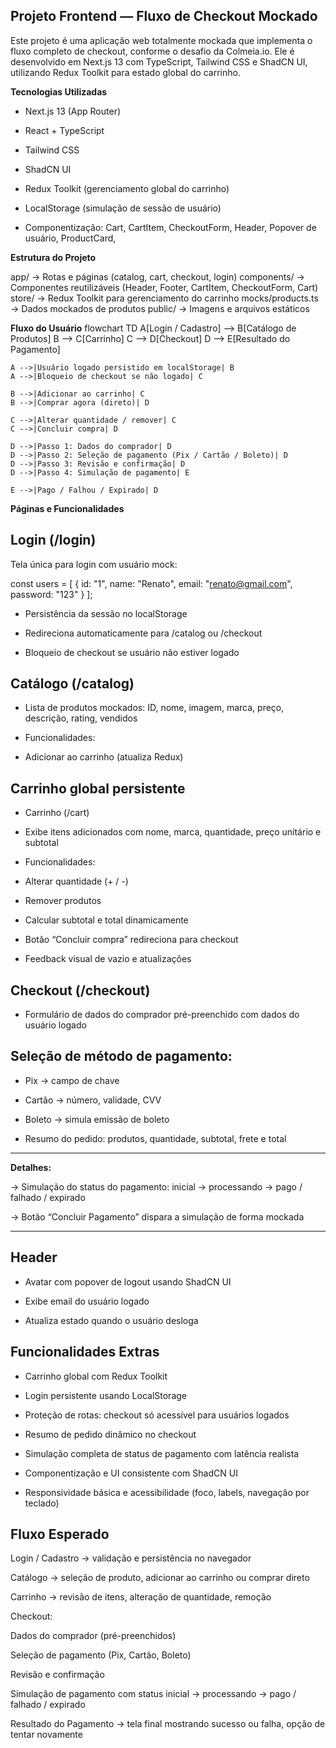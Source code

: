 ## **Projeto Frontend — Fluxo de Checkout Mockado**

Este projeto é uma aplicação web totalmente mockada que implementa o fluxo completo de checkout, conforme o desafio da Colmeia.io. Ele é desenvolvido em Next.js 13 com TypeScript, Tailwind CSS e ShadCN UI, utilizando Redux Toolkit para estado global do carrinho.

**Tecnologias Utilizadas**

- Next.js 13 (App Router)

- React + TypeScript

- Tailwind CSS

- ShadCN UI

- Redux Toolkit (gerenciamento global do carrinho)

- LocalStorage (simulação de sessão de usuário)

- Componentização: Cart, CartItem, CheckoutForm, Header, Popover de usuário, ProductCard,

**Estrutura do Projeto**

app/          → Rotas e páginas (catalog, cart, checkout, login)
components/   → Componentes reutilizáveis (Header, Footer, CartItem, CheckoutForm, Cart)
store/        → Redux Toolkit para gerenciamento do carrinho
mocks/products.ts        → Dados mockados de produtos
public/       → Imagens e arquivos estáticos

**Fluxo do Usuário**
flowchart TD
    A[Login / Cadastro] --> B[Catálogo de Produtos]
    B --> C[Carrinho]
    C --> D[Checkout]
    D --> E[Resultado do Pagamento]

    A -->|Usuário logado persistido em localStorage| B
    A -->|Bloqueio de checkout se não logado| C

    B -->|Adicionar ao carrinho| C
    B -->|Comprar agora (direto)| D

    C -->|Alterar quantidade / remover| C
    C -->|Concluir compra| D

    D -->|Passo 1: Dados do comprador| D
    D -->|Passo 2: Seleção de pagamento (Pix / Cartão / Boleto)| D
    D -->|Passo 3: Revisão e confirmação| D
    D -->|Passo 4: Simulação de pagamento| E

    E -->|Pago / Falhou / Expirado| D

**Páginas e Funcionalidades**

## Login (/login)

Tela única para login com usuário mock:

const users = [
  { id: "1", name: "Renato", email: "renato@gmail.com", password: "123" }
];


- Persistência da sessão no localStorage

- Redireciona automaticamente para /catalog ou /checkout

- Bloqueio de checkout se usuário não estiver logado

## Catálogo (/catalog)

- Lista de produtos mockados: ID, nome, imagem, marca, preço, descrição, rating, vendidos

- Funcionalidades:

- Adicionar ao carrinho (atualiza Redux)

## Carrinho global persistente

- Carrinho (/cart)

- Exibe itens adicionados com nome, marca, quantidade, preço unitário e subtotal

- Funcionalidades:

- Alterar quantidade (+ / -)

- Remover produtos

- Calcular subtotal e total dinamicamente

- Botão “Concluir compra” redireciona para checkout

- Feedback visual de vazio e atualizações

## Checkout (/checkout)

- Formulário de dados do comprador pré-preenchido com dados do usuário logado

## Seleção de método de pagamento:

- Pix → campo de chave

- Cartão → número, validade, CVV

- Boleto → simula emissão de boleto

- Resumo do pedido: produtos, quantidade, subtotal, frete e total

___________________________________________________________________________________________

**Detalhes:**

-> Simulação do status do pagamento: inicial → processando → pago / falhado / expirado

-> Botão “Concluir Pagamento” dispara a simulação de forma mockada

___________________________________________________________________________________________

## Header

- Avatar com popover de logout usando ShadCN UI

- Exibe email do usuário logado

- Atualiza estado quando o usuário desloga

## Funcionalidades Extras

- Carrinho global com Redux Toolkit

- Login persistente usando LocalStorage

- Proteção de rotas: checkout só acessível para usuários logados

- Resumo de pedido dinâmico no checkout

- Simulação completa de status de pagamento com latência realista

- Componentização e UI consistente com ShadCN UI

- Responsividade básica e acessibilidade (foco, labels, navegação por teclado)

## Fluxo Esperado

Login / Cadastro → validação e persistência no navegador

Catálogo → seleção de produto, adicionar ao carrinho ou comprar direto

Carrinho → revisão de itens, alteração de quantidade, remoção

Checkout:

Dados do comprador (pré-preenchidos)

Seleção de pagamento (Pix, Cartão, Boleto)

Revisão e confirmação

Simulação de pagamento com status inicial → processando → pago / falhado / expirado

Resultado do Pagamento → tela final mostrando sucesso ou falha, opção de tentar novamente
